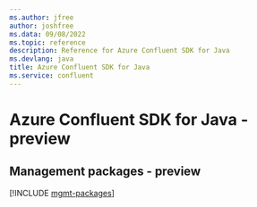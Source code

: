 ```yaml
---
ms.author: jfree
author: joshfree
ms.data: 09/08/2022
ms.topic: reference
description: Reference for Azure Confluent SDK for Java
ms.devlang: java
title: Azure Confluent SDK for Java
ms.service: confluent
---
```

# Azure Confluent SDK for Java - preview

## Management packages - preview
[!INCLUDE [mgmt-packages](confluent-mgmt-index.md)]